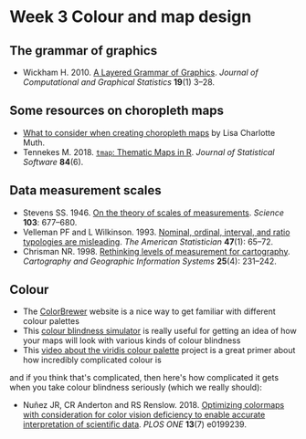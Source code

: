 # Week 3 Colour and map design
## The grammar of graphics
+ Wickham H. 2010. [A Layered Grammar of Graphics](https://dx.doi.org/10.1198/jcgs.2009.07098 "Hadley Wickham's article about a layered grammar of graphics"). _Journal of Computational and Graphical Statistics_ **19**(1) 3–28.

## Some resources on choropleth maps
+ [What to consider when creating choropleth maps](https://blog.datawrapper.de/choroplethmaps/ "choropleth map design considerations") by Lisa Charlotte Muth.
+ Tennekes M. 2018. [`tmap`: Thematic Maps in R](https://www.jstatsoft.org/article/view/v084i06 "The paper introducing tmap to the world"). _Journal of Statistical Software_ **84**(6).

## Data measurement scales
+ Stevens SS. 1946. [On the theory of scales of measurements](https://www.jstor.org/stable/1675368 "The original paper on scales of measurement - nominal, ordinal, interval, ratio"). _Science_ **103**: 677–680.
+ Velleman PF and L Wilkinson. 1993. [Nominal, ordinal, interval, and ratio typologies are misleading](https://www.jstor.org/stable/2684788 "A more recent take, suggesting the scales are limited, even if useful."). _The American Statistician_ **47**(1): 65–72.
+ Chrisman NR. 1998. [Rethinking levels of measurement for cartography](https://dx.doi.org/10.1559/152304098782383043 "An approach more related to cartographic questions."). _Cartography and Geographic Information Systems_ **25**(4): 231–242.

## Colour
+ The [ColorBrewer](https://colorbrewer2.org "ColorBrewer website") website is a nice way to get familiar with different colour palettes
+ This [colour blindness simulator](https://www.color-blindness.com/coblis-color-blindness-simulator/ "colour blindness simulator") is really useful for getting an idea of how your maps will look with various kinds of colour blindness
+ This [video about the viridis colour palette](https://www.youtube.com/watch?v=xAoljeRJ3lU "viridis colour palette presentation") project is a great primer about how incredibly complicated colour is

and if you think that's complicated, then here's how complicated it gets when you take colour blindness seriously (which we really should):

+ Nuñez JR, CR Anderton and RS Renslow. 2018. [Optimizing colormaps with consideration for color vision deficiency to enable accurate interpretation of scientific data](https://dx.doi.org/10.1371/journal.pone.0199239 "taking colour blindness seriously"). _PLOS ONE_ **13**(7) e0199239.

